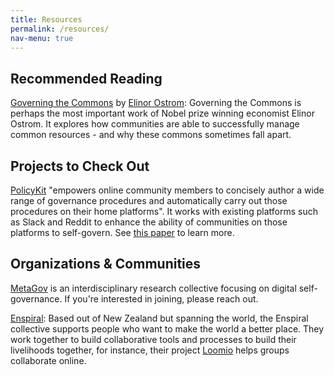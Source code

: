 ```yaml
---
title: Resources
permalink: /resources/
nav-menu: true
---
```


## Recommended Reading

[Governing the Commons](https://wtf.tw/ref/ostrom_1990.pdf) by [Elinor Ostrom](https://en.wikipedia.org/wiki/Elinor_Ostrom): Governing the Commons is perhaps the most important work of Nobel prize winning economist Elinor Ostrom. It explores how communities are able to successfully manage common resources - and why these commons sometimes fall apart.

## Projects to Check Out

[PolicyKit](https://policykit.org/) "empowers online community members to concisely author a wide range of governance procedures and automatically carry out those procedures on their home platforms". It works with existing platforms such as Slack and Reddit to enhance the ability of communities on those platforms to self-govern. See [this paper](https://policykit.org/static/policyengine/pdf/policykit_uist2020.pdf) to learn more.

## Organizations & Communities

[MetaGov](https://metagov.org/) is an interdisciplinary research collective focusing on digital self-governance. If you're interested in joining, please reach out.

[Enspiral](https://enspiral.com/): Based out of New Zealand but spanning the world, the Enspiral collective supports people who want to make the world a better place. They work together to build collaborative tools and processes to build their livelihoods together, for instance, their project [Loomio](https://www.loomio.org/) helps groups collaborate online.


